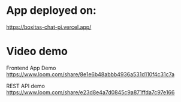 # App deployed on:
https://boxitas-chat-pi.vercel.app/


# Video demo
Frontend App Demo
https://www.loom.com/share/8e1e6b48abbb4936a531d110f4c31c7a

REST API demo
https://www.loom.com/share/e23d8e4a7d0845c9a871ffda7c97e166


